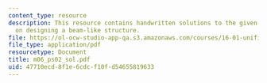 ```yaml
---
content_type: resource
description: This resource contains handwritten solutions to the given problem set
  on designing a beam-like structure.
file: https://ol-ocw-studio-app-qa.s3.amazonaws.com/courses/16-01-unified-engineering-i-ii-iii-iv-fall-2005-spring-2006/47710ecd8f1e6cdcf10fd54655819633_m06_ps02_sol.pdf
file_type: application/pdf
resourcetype: Document
title: m06_ps02_sol.pdf
uid: 47710ecd-8f1e-6cdc-f10f-d54655819633
---
```

